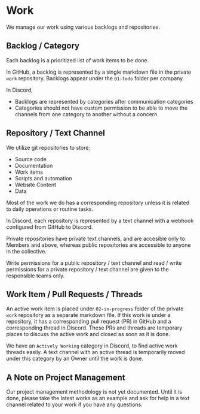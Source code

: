 # Work

We manage our work using various backlogs and repositories.

## Backlog / Category

Each backlog is a prioritized list of work items to be done.

In GitHub, a backlog is represented by a single markdown file in the private
`work` repository. Backlogs appear under the `01-todo` folder per company.

In Discord,

- Backlogs are represented by categories after communication categories
- Categories should not have custom permission to be able to move the channels
  from one category to another without a concern

## Repository / Text Channel

We utilize git repositories to store;

- Source code
- Documentation
- Work items
- Scripts and automation
- Website Content
- Data

Most of the work we do has a corresponding repository unless it is related to
daily operations or routine tasks.

In Discord, each repository is represented by a text channel with a webhook
configured from GitHub to Discord.

Private repositories have private text channels, and are accesible only to
Members and above, whereas public repositories are accessible to anyone in the
collective.

Write permissions for a public repository / text channel and read / write
permissions for a private repository / text channel are given to the responsible
teams only.

## Work Item / Pull Requests / Threads

An active work item is placed under `02-in-progress` folder of the private
`work` repository as a separate markdown file. If this work is under a
repository, it has a corresponding pull request (PR) in GitHub and a
corresponding thread in Discord. These PRs and threads are temporary places to
discuss the active work and closed as soon as it is done.

We have an `Actively Working` category in Discord, to find active work threads
easily. A text channel with an active thread is temporarily moved under this
category by an Owner until the work is done.

## A Note on Project Management

Our project management methodology is not yet documented. Until it is done,
please take the latest works as an example and ask for help in a text channel
related to your work if you have any questions.
